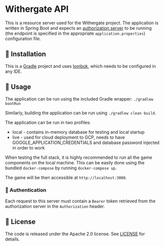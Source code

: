 # Withergate API

This is a resource server used for the Withergate project. The application is written in Spring Boot and expects an [authorization server](https://github.com/Withergate/auth) to be running (the endpoint is specified in the appropriate `application.properties`) configuration file.

## 🔧 Installation

This is a [Gradle](https://gradle.org/) project and uses [lombok](https://projectlombok.org/), which needs to be configured in any IDE.

## 🚦 Usage

The application can be run using the included Gradle wrapper: `./gradlew bootRun`

Similarly, building the application can be run using `./gradlew clean build`.

The application can be run in two profiles:

- local - contains in-memory database for testing and local startup
- live - used for cloud deployment to GCP, needs to have GOOGLE_APPLICATION_CREDENTIALS and database password injected in order to work

When testing the full stack, it is highly recommended to run all the game components on the local machine. This can be easily done using the bundled `docker-compose` by running `docker-compose up`.

The game will be then accessible at `http://localhost:3000`.

### 🤝 Authentication

Each request to this server must contain a `Bearer` token retrieved from the authorization server in the `Authorization` header.

## 🔖 License

The code is released under the Apache 2.0 license. See [LICENSE](https://github.com/Withergate/api/blob/master/LICENSE) for details.
